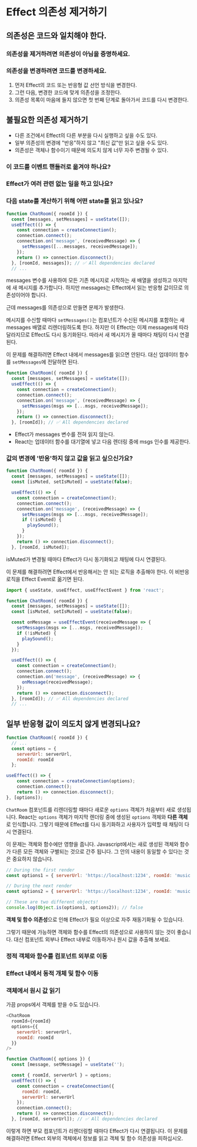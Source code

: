 # Effect 의존성 제거하기

## 의존성은 코드와 일치해야 한다.

### 의존성을 제거하려면 의존성이 아님을 증명하세요.

### 의존성을 변경하려면 코드를 변경하세요.

1. 먼저 Effect의 코드 또는 반응형 값 선언 방식을 변경한다.
2. 그런 다음, 변경한 코드에 맞게 의존성을 조정한다.
3. 의존성 목록이 마음에 들지 않으면 첫 번째 단계로 돌아가서 코드를 다시 변경한다.

## 불필요한 의존성 제거하기

- 다른 조건에서 Effect의 다른 부분을 다시 실행하고 싶을 수도 있다.
- 일부 의존성의 변경에 "반응"하지 않고 "최신 값"만 읽고 싶을 수도 있다.
- 의존성은 객체나 함수이기 때문에 의도치 않게 너무 자주 변경될 수 있다.

### 이 코드를 이벤트 핸들러로 옮겨야 하나요?

### Effect가 여러 관련 없는 일을 하고 있나요?

### 다음 state를 계산하기 위해 어떤 state를 읽고 있나요?

```js
function ChatRoom({ roomId }) {
  const [messages, setMessages] = useState([]);
  useEffect(() => {
    const connection = createConnection();
    connection.connect();
    connection.on('message', (receivedMessage) => {
      setMessages([...messages, receivedMessage]);
    });
    return () => connection.disconnect();
  }, [roomId, messages]); // ✅ All dependencies declared
  // ...
```

messages 변수를 사용하여 모든 기존 메시지로 시작하는 새 배열을 생성하고 마지막에 새 메시지를 추가합니다. 하지만 messages는 Effect에서 읽는 반응형 값이므로 의존성이어야 합니다.

근데 messages를 의존성으로 만들면 문제가 발생한다.

메시지를 수신할 때마다 `setMessages()`는 컴포넌트가 수신된 메시지를 포함하는 새 messages 배열로 리렌더링하도록 한다. 하지만 이 Effect는 이제 messages에 따라 달라지므로 Effect도 다시 동기화된다. 따라서 새 메시지가 올 때마다 채팅이 다시 연결된다.

이 문제를 해결하려면 Effect 내에서 messages를 읽으면 안된다. 대신 업데이터 함수를 `setMessages`에 전달하면 된다.

```js
function ChatRoom({ roomId }) {
  const [messages, setMessages] = useState([]);
  useEffect(() => {
    const connection = createConnection();
    connection.connect();
    connection.on('message', (receivedMessage) => {
      setMessages(msgs => [...msgs, receivedMessage]);
    });
    return () => connection.disconnect();
  }, [roomId]); // ✅ All dependencies declared
```

- Effect가 messages 변수를 전혀 읽지 않는다.
- React는 업데이터 함수를 대기열에 넣고 다음 렌더링 중에 msgs 인수를 제공한다.

### 값의 변경에 '반응'하지 않고 값을 읽고 싶으신가요?

```js
function ChatRoom({ roomId }) {
  const [messages, setMessages] = useState([]);
  const [isMuted, setIsMuted] = useState(false);

  useEffect(() => {
    const connection = createConnection();
    connection.connect();
    connection.on('message', (receivedMessage) => {
      setMessages(msgs => [...msgs, receivedMessage]);
      if (!isMuted) {
        playSound();
      }
    });
    return () => connection.disconnect();
  }, [roomId, isMuted]);
```

isMuted가 변경될 때마다 Effect가 다시 동기화되고 채팅에 다시 연결된다.  
  
이 문제를 해결하려면 Effect에서 반응해서는 안 되는 로직을 추출해야 한다. 이 비반응 로직을 Effect Event로 옮기면 된다.

```js
import { useState, useEffect, useEffectEvent } from 'react';

function ChatRoom({ roomId }) {
  const [messages, setMessages] = useState([]);
  const [isMuted, setIsMuted] = useState(false);

  const onMessage = useEffectEvent(receivedMessage => {
    setMessages(msgs => [...msgs, receivedMessage]);
    if (!isMuted) {
      playSound();
    }
  });

  useEffect(() => {
    const connection = createConnection();
    connection.connect();
    connection.on('message', (receivedMessage) => {
      onMessage(receivedMessage);
    });
    return () => connection.disconnect();
  }, [roomId]); // ✅ All dependencies declared
  // ...
```

## 일부 반응형 값이 의도치 않게 변경되나요?

```js
function ChatRoom({ roomId }) {
  // ...
  const options = {
    serverUrl: serverUrl,
    roomId: roomId
  };

useEffect(() => {
    const connection = createConnection(options);
    connection.connect();
    return () => connection.disconnect();
}, [options]);
```

`ChatRoom` 컴포넌트를 리렌더링할 때마다 새로운 `options` 객체가 처음부터 새로 생성됩니다. React는 `options` 객체가 마지막 렌더링 중에 생성된 `options` 객체와 **다른 객체**로 인식합니다. 그렇기 때문에 Effect를 다시 동기화하고 사용자가 입력할 때 채팅이 다시 연결된다.

이 문제는 객체와 함수에만 영향을 줍니다. Javascript에서는 새로 생성된 객체와 함수가 다른 모든 객체와 구별되는 것으로 간주 됩니다. 그 안의 내용이 동일할 수 있다는 것은 중요하지 않습니다.

```js
// During the first render
const options1 = { serverUrl: 'https://localhost:1234', roomId: 'music' };

// During the next render
const options2 = { serverUrl: 'https://localhost:1234', roomId: 'music' };

// These are two different objects!
console.log(Object.is(options1, options2)); // false
```

**객체 및 함수 의존성**으로 인해 Effect가 필요 이상으로 자주 재동기화될 수 있습니다.

그렇기 때문에 가능하면 객체와 함수를 Effect의 의존성으로 사용하지 않는 것이 좋습니다. 대신 컴포넌트 외부나 Effect 내부로 이동하거나 원시 값을 추출해 보세요.

### 정적 객체와 함수를 컴포넌트 외부로 이동

### Effect 내에서 동적 개체 및 함수 이동

### 객체에서 원시 값 읽기

가끔 props에서 객체를 받을 수도 있습니다.

```js
<ChatRoom
  roomId={roomId}
  options={{
    serverUrl: serverUrl,
    roomId: roomId
  }}
/>

function ChatRoom({ options }) {
  const [message, setMessage] = useState('');

  const { roomId, serverUrl } = options;
  useEffect(() => {
    const connection = createConnection({
      roomId: roomId,
      serverUrl: serverUrl
    });
    connection.connect();
    return () => connection.disconnect();
  }, [roomId, serverUrl]); // ✅ All dependencies declared
```

이렇게 하면 부모 컴포넌트가 리렌더링할 때마다 Effect가 다시 연결됩니다. 이 문제를 해결하려면 Effect 외부의 객체에서 정보를 읽고 객체 및 함수 의존성을 피하십시오.
